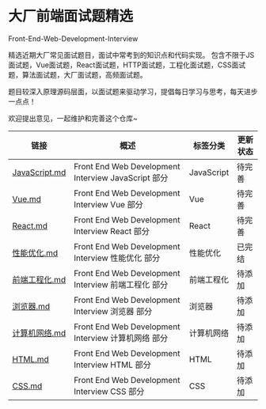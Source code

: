 # 大厂前端面试题精选

Front-End-Web-Development-Interview

精选近期大厂常见面试题目，面试中常考到的知识点和代码实现。
包含不限于JS面试题，Vue面试题，React面试题，HTTP面试题，工程化面试题，CSS面试题，算法面试题，大厂面试题，高频面试题。

题目较深入原理源码层面，以面试题来驱动学习，提倡每日学习与思考，每天进步一点点！

欢迎提出意见，一起维护和完善这个仓库~

| 链接 | 概述 | 标签分类 | 更新状态 |
|---|---|---|---|
| [JavaScript.md](/questions/JavaScript.md) | Front End Web Development Interview JavaScript 部分 | JavaScript | 待完善 |
| [Vue.md](/questions/Vue.md) | Front End Web Development Interview Vue 部分 | Vue | 待完善 |
| [React.md](/questions/React.md) | Front End Web Development Interview React 部分 | React | 待完善 |
| [性能优化.md](/questions/性能优化.md) | Front End Web Development Interview 性能优化 部分 | 性能优化 | 已完结 |
| [前端工程化.md](/questions/前端工程化.md) | Front End Web Development Interview 前端工程化 部分 | 前端工程化 | 待添加 |
| [浏览器.md](/questions/浏览器.md) | Front End Web Development Interview 浏览器 部分 | 浏览器 | 待添加 |
| [计算机网络.md](/questions/计算机网络.md) | Front End Web Development Interview 计算机网络 部分 | 计算机网络 | 待添加 |
| [HTML.md](/questions/HTML.md) | Front End Web Development Interview HTML 部分 | HTML | 待添加 |
| [CSS.md](/questions/CSS.md) | Front End Web Development Interview CSS 部分 | CSS | 待添加 |